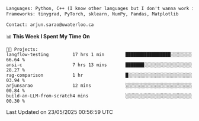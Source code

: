 ```txt
Languages: Python, C++ (I know other languages but I don't wanna work in em)
Frameworks: tinygrad, PyTorch, sklearn, NumPy, Pandas, Matplotlib

Contact: arjun.sarao@uwaterloo.ca
```

<!--START_SECTION:waka-->
📊 **This Week I Spent My Time On** 

```text
🐱‍💻 Projects: 
langflow-testing         17 hrs 1 min        █████████████████░░░░░░░░   66.64 % 
ansi-c                   7 hrs 13 mins       ███████░░░░░░░░░░░░░░░░░░   28.27 % 
rag-comparison           1 hr                █░░░░░░░░░░░░░░░░░░░░░░░░   03.94 % 
arjunsarao               12 mins             ░░░░░░░░░░░░░░░░░░░░░░░░░   00.84 % 
build-an-LLM-from-scratch4 mins              ░░░░░░░░░░░░░░░░░░░░░░░░░   00.30 % 
```


 Last Updated on 23/05/2025 00:56:59 UTC
<!--END_SECTION:waka-->
